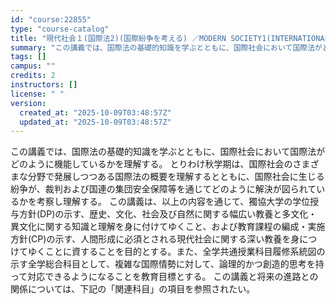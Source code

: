 ```yaml
---
id: "course:22855"
type: "course-catalog"
title: "現代社会１(国際法2)(国際紛争を考える) ／MODERN SOCIETY1(INTERNATIONAL LAW 2)(STUDIES IN INTERNATIONAL DISPUTES)"
summary: "この講義では、国際法の基礎的知識を学ぶとともに、国際社会において国際法がどのように機能しているかを理解する。 とりわけ秋学期は、国際社会のさまざまな分野で発展しつつある国際法の概要を理解するとともに、国際社会に生じる紛争が、裁判および国連の…"
tags: []
campus: ""
credits: 2
instructors: []
license: " "
version:
  created_at: "2025-10-09T03:48:57Z"
  updated_at: "2025-10-09T03:48:57Z"
---
```


この講義では、国際法の基礎的知識を学ぶとともに、国際社会において国際法がどのように機能しているかを理解する。 とりわけ秋学期は、国際社会のさまざまな分野で発展しつつある国際法の概要を理解するとともに、国際社会に生じる紛争が、裁判および国連の集団安全保障等を通じてどのように解決が図られているかを考察し理解する。 この講義は、以上の内容を通じて、獨協大学の学位授与方針(DP)の示す、歴史、文化、社会及び自然に関する幅広い教養と多文化・異文化に関する知識と理解を身に付けてゆくこと、および教育課程の編成・実施方針(CP)の示す、人間形成に必須とされる現代社会に関する深い教養を身につけてゆくことに資することを目的とする。また、全学共通授業科目履修系統図の示す全学総合科目として、複雑な国際情勢に対して、論理的かつ創造的思考を持って対応できるようになることを教育目標とする。 この講義と将来の進路との関係については、下記の「関連科目」の項目を参照されたい。
